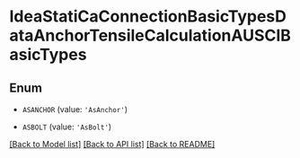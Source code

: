 # IdeaStatiCaConnectionBasicTypesDataAnchorTensileCalculationAUSCIBasicTypes


## Enum

* `ASANCHOR` (value: `'AsAnchor'`)

* `ASBOLT` (value: `'AsBolt'`)

[[Back to Model list]](../README.md#documentation-for-models) [[Back to API list]](../README.md#documentation-for-api-endpoints) [[Back to README]](../README.md)


